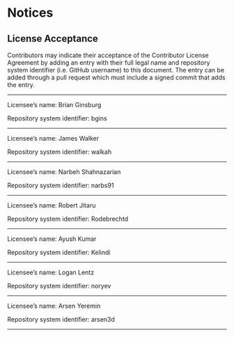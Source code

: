 # Notices

## License Acceptance

Contributors may indicate their acceptance of the Contributor License Agreement by adding an entry with their full legal name and repository system identifier (i.e. GitHub username) to this document. The entry can be added through a pull request which must include a signed commit that adds the entry.

---------------------------------------------------------------------------------

Licensee’s name: Brian Ginsburg

Repository system identifier: bgins

---------------------------------------------------------------------------------

Licensee’s name: James Walker

Repository system identifier: walkah

---------------------------------------------------------------------------------

Licensee’s name: Narbeh Shahnazarian

Repository system identifier: narbs91

---------------------------------------------------------------------------------

Licensee’s name: Robert Jitaru

Repository system identifier: Rodebrechtd

---------------------------------------------------------------------------------

Licensee’s name: Ayush Kumar

Repository system identifier: Kelindi

---------------------------------------------------------------------------------

Licensee’s name: Logan Lentz

Repository system identifier: noryev

---------------------------------------------------------------------------------

Licensee’s name: Arsen Yeremin

Repository system identifier: arsen3d

---------------------------------------------------------------------------------